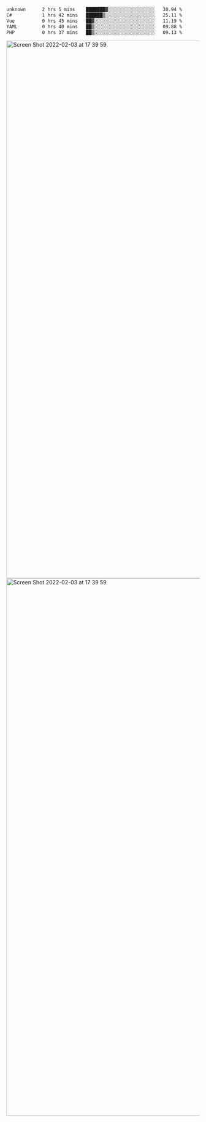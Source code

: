 <!--START_SECTION:waka-->

```txt
unknown      2 hrs 5 mins    ███████▓░░░░░░░░░░░░░░░░░   30.94 %
C#           1 hrs 42 mins   ██████▒░░░░░░░░░░░░░░░░░░   25.11 %
Vue          0 hrs 45 mins   ██▓░░░░░░░░░░░░░░░░░░░░░░   11.19 %
YAML         0 hrs 40 mins   ██▒░░░░░░░░░░░░░░░░░░░░░░   09.88 %
PHP          0 hrs 37 mins   ██▒░░░░░░░░░░░░░░░░░░░░░░   09.13 %
```

<!--END_SECTION:waka-->

<img width="1400" alt="Screen Shot 2022-02-03 at 17 39 59" src="https://user-images.githubusercontent.com/45716542/152387304-f2b60485-53a6-4f4b-a818-5cefb1b0c0ae.png">
<img width="1400" alt="Screen Shot 2022-02-03 at 17 39 59" src="https://user-images.githubusercontent.com/45716542/152387273-ea5cdf21-2a45-44da-8bef-00c1763b1d42.png">
